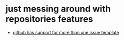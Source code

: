 # just messing around with repositories features

- [github has support for more than one issue template](https://docs.github.com/en/free-pro-team@latest/github/building-a-strong-community/about-issue-and-pull-request-templates) 
